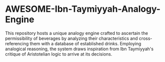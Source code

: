 # AWESOME-Ibn-Taymiyyah-Analogy-Engine
This repository hosts a unique analogy engine crafted to ascertain the permissibility of beverages by analyzing their characteristics and cross-referencing them with a database of established drinks. Employing analogical reasoning, the system draws inspiration from Ibn Taymiyyah's critique of Aristotelian logic to arrive at its decisions.
